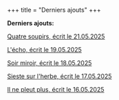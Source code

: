+++
title = "Derniers ajouts"
+++

**Derniers ajouts:**

[Quatre soupirs, écrit le 21.05.2025](./seasons/26_vingt_sixieme_saison/quatre_soupirs)

[L'écho, écrit le 19.05.2025](./seasons/26_vingt_sixieme_saison/l_echo/)

[Soir miroir, écrit le 18.05.2025](./seasons/26_vingt_sixieme_saison/soir_miroir/)

[Sieste sur l'herbe, écrit le 17.05.2025](./seasons/26_vingt_sixieme_saison/sieste_sur_l_herbe/)

[Il ne pleut plus, écrit le 16.05.2025](./seasons/26_vingt_sixieme_saison/il_ne_pleut_plus/)

